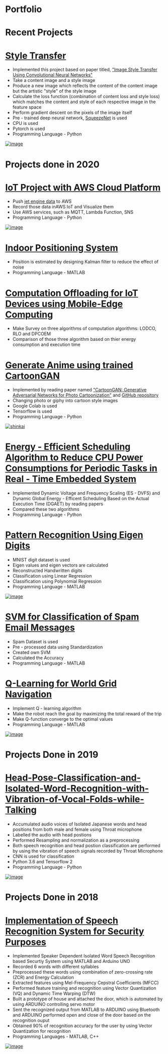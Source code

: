 # Portfolio

# Recent Projects

# [Style Transfer](https://github.com/theinthankhaing/Style-Transfer)

* Implemented this project based on paper titled, ["Image Style Transfer Using Convolutional Neural Networks"](https://www.cv-foundation.org/openaccess/content_cvpr_2016/papers/Gatys_Image_Style_Transfer_CVPR_2016_paper.pdf)
* Take a content image and a style image 
* Produce a new image which reflects the content of the content image but the artistic "style" of the style image
* Calculate the loss function (combination of content loss and style loss) which matches the content and style of each respective image in the feature space
* Perform gradient descent on the pixels of the image itself
* Pre - trained deep neural network, [SqueezeNet](https://arxiv.org/abs/1602.07360) is used
* CPU is used
* Pytorch is used
* Programming Language - Python

[![image](https://user-images.githubusercontent.com/50255936/110827029-a18b4700-82d0-11eb-9f74-eeacffe7f2b4.png)](https://github.com/theinthankhaing/Style-Transfer)


# Projects done in 2020

# [IoT Project with AWS Cloud Platform](https://github.com/theinthankhaing/IoT-Project-with-AWS-Cloud-Platform)

* Push [jet engine data](https://ti.arc.nasa.gov/tech/dash/groups/pcoe/prognostic-data-repository/#turbofan) to AWS
* Record those data inAWS IoT and Visualize them
* Use AWS services, such as MQTT, Lambda Function, SNS
* Programming Language - Python

[![image](https://user-images.githubusercontent.com/50255936/110676998-991f0780-820f-11eb-971a-77a077a1c67f.png)](https://github.com/theinthankhaing/IoT-Project-with-AWS-Cloud-Platform)

# [Indoor Positioning System](https://github.com/theinthankhaing/Kalman-Filter-Project)

* Position is estimated by designing Kalman filter to reduce the effect of noise
* Programming Language - MATLAB

# [Computation Offloading for IoT Devices using Mobile-Edge Computing](https://github.com/theinthankhaing/Computation-Offloading-for-IoT-Devices-using-Mobile-Edge-Computing)

* Make Survey on three algorithms of computation algorithms: LODCO, RLO and DPCOEM
* Comparison of those three algorithm based on thier energy consumption and execution time

# [Generate Anime using trained CartoonGAN](https://github.com/theinthankhaing/CartoonGAN)

* Implemented by reading paper named ["CartoonGAN: Generative Adversarial Networks for Photo Cartoonization"](https://openaccess.thecvf.com/content_cvpr_2018/papers/Chen_CartoonGAN_Generative_Adversarial_CVPR_2018_paper.pdf) and [GitHub repository](https://github.com/mnicnc404/CartoonGan-tensorflow?fbclid=IwAR2OpOh8hlc62EFxXpkeGDA5UV8CzxcXUKo8-JqtLoUvmb7gAYgjglRPU1Q)
* Changing photo or giphy into cartoon style images
* Google Colab is used
* Tensorflow is used
* Programming Language - Python

[![shinkai](https://user-images.githubusercontent.com/50255936/110829939-9e458a80-82d3-11eb-9f8f-8499a40349d9.gif)](https://github.com/theinthankhaing/CartoonGAN)

# [Energy - Efficient Scheduling Algorithm to Reduce CPU Power Consumptions for Periodic Tasks in Real - Time Embedded System](https://github.com/theinthankhaing/Real-Time-Scheduling-Algorithm-Implementation)

* Implemented Dynamic Voltage and Frequency Scaling (ES - DVFS) and Dynamic Global Energy - Efficent Scheduling Based on the Actual Execution Time (DGAET) by reading papers
* Compared these two algorithms
* Programming Language - Python

# [Pattern Recognition Using Eigen Digits](https://github.com/theinthankhaing/Pattern-Recognition-Using-Eigen-Digits)

* MNIST digit dataset is used
* Eigen values and eigen vectors are calculated
* Reconstructed Handwritten digits
* Classification using Linear Regression
* Classification using Polynomial Regression
* Programming Language - MATLAB

[![image](https://user-images.githubusercontent.com/50255936/110648154-6e26ba80-81f3-11eb-825c-9f5b729d587d.png)](https://github.com/theinthankhaing/Pattern-Recognition-Using-Eigen-Digits)


# [SVM for Classification of Spam Email Messages](https://github.com/theinthankhaing/SVM-for-Classification-of-Spam-Email-Messages)

* Spam Dataset is used
* Pre - processed data using Standardization
* Created own SVM
* Calculated the Accuracy
* Programming Language - MATLAB

# [Q-Learning for World Grid Navigation](https://github.com/theinthankhaing/Q-Learning-for-World-Grid-Navigation)

* Implement Q - learning algorithm
* Make the robot reach the goal by maximizing the total reward of the trip
* Make Q-function converge to the optimal values
* Programming Language - MATLAB

[![image](https://user-images.githubusercontent.com/50255936/110663943-eeecb300-8201-11eb-842d-1de07de58d5c.png)](https://github.com/theinthankhaing/Q-Learning-for-World-Grid-Navigation)

# Projects Done in 2019

# [Head-Pose-Classification-and-Isolated-Word-Recognition-with-Vibration-of-Vocal-Folds-while-Talking](https://github.com/theinthankhaing/Head-Pose-Classification-and-Isolated-Word-Recognition-with-Vibration-of-Vocal-Folds-while-Talking)

* Accumulated audio voices of Isolated Japanese words and head positions from both male and female using Throat microphone
* Labelled the audio with head postions
* Performed Resampling and normalization as a preprocessing
* Both speech recognition and head postion classification are performed by using the vibration of speech signals recorded by Throat Microphone
* CNN is used for classification
* Python 3.6 and Tensorflow 2
* Programming Language - Python

[![image](https://user-images.githubusercontent.com/50255936/110513014-b8029880-8140-11eb-92f1-d9aac89ea026.png)](https://github.com/theinthankhaing/Head-Pose-Classification-and-Isolated-Word-Recognition-with-Vibration-of-Vocal-Folds-while-Talking)

# Projects Done in 2018

# [Implementation of Speech Recognition System for Security Purposes](https://github.com/theinthankhaing/Implementation-of-Speech-Recognition-System-for-Security-Purposes)

* Implemented Speaker Dependent Isolated Word Speech Recognition based Securtiy System using MATLAB and Arduino UNO
* Recorded  6 words  with different syllables  
* Preprocessed these words using combination of zero-crossing rate (ZCR) and Energy Calculation
* Extracted features using Mel-Frequency Cepstral Coefficients (MFCC)
* Performed feature training and recognition using Vector Quantization (VQ) and Dynamic Time Warping (DTW)
* Built a prototype of house and  attached the door, which is automated by using ARDUINO controlling servo motor
* Sent the recognized output from MATLAB to ARDUINO using Bluetooth and  ARDUINO performed open and close of the door based on the recognition ouput
* Obtained 90% of recognition accuracy for the user by using Vector Quantization for recognition
* Programming Languages - MATLAB, C++

[![image](https://user-images.githubusercontent.com/50255936/110493067-82a07f80-812d-11eb-9b45-171ac2a00629.png)](https://user-images.githubusercontent.com/50255936/110493627-c2fffd80-812d-11eb-9d85-9dbcbe91c5ad.mp4)
